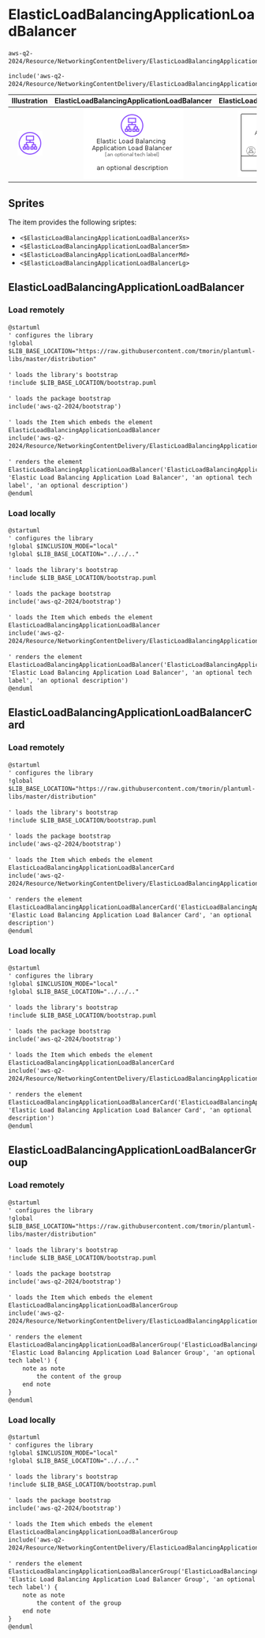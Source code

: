 # ElasticLoadBalancingApplicationLoadBalancer


```text
aws-q2-2024/Resource/NetworkingContentDelivery/ElasticLoadBalancingApplicationLoadBalancer
```

```text
include('aws-q2-2024/Resource/NetworkingContentDelivery/ElasticLoadBalancingApplicationLoadBalancer')
```



| Illustration | ElasticLoadBalancingApplicationLoadBalancer | ElasticLoadBalancingApplicationLoadBalancerCard | ElasticLoadBalancingApplicationLoadBalancerGroup |
| :---: | :---: | :---: | :---: |
| ![illustration for Illustration](../../../aws-q2-2024/Resource/NetworkingContentDelivery/ElasticLoadBalancingApplicationLoadBalancer.png) | ![illustration for ElasticLoadBalancingApplicationLoadBalancer](../../../aws-q2-2024/Resource/NetworkingContentDelivery/ElasticLoadBalancingApplicationLoadBalancer.Local.png) | ![illustration for ElasticLoadBalancingApplicationLoadBalancerCard](../../../aws-q2-2024/Resource/NetworkingContentDelivery/ElasticLoadBalancingApplicationLoadBalancerCard.Local.png) | ![illustration for ElasticLoadBalancingApplicationLoadBalancerGroup](../../../aws-q2-2024/Resource/NetworkingContentDelivery/ElasticLoadBalancingApplicationLoadBalancerGroup.Local.png) |



## Sprites
The item provides the following sriptes:

- `<$ElasticLoadBalancingApplicationLoadBalancerXs>`
- `<$ElasticLoadBalancingApplicationLoadBalancerSm>`
- `<$ElasticLoadBalancingApplicationLoadBalancerMd>`
- `<$ElasticLoadBalancingApplicationLoadBalancerLg>`





## ElasticLoadBalancingApplicationLoadBalancer

### Load remotely
```plantuml
@startuml
' configures the library
!global $LIB_BASE_LOCATION="https://raw.githubusercontent.com/tmorin/plantuml-libs/master/distribution"

' loads the library's bootstrap
!include $LIB_BASE_LOCATION/bootstrap.puml

' loads the package bootstrap
include('aws-q2-2024/bootstrap')

' loads the Item which embeds the element ElasticLoadBalancingApplicationLoadBalancer
include('aws-q2-2024/Resource/NetworkingContentDelivery/ElasticLoadBalancingApplicationLoadBalancer')

' renders the element
ElasticLoadBalancingApplicationLoadBalancer('ElasticLoadBalancingApplicationLoadBalancer', 'Elastic Load Balancing Application Load Balancer', 'an optional tech label', 'an optional description')
@enduml
```

### Load locally
```plantuml
@startuml
' configures the library
!global $INCLUSION_MODE="local"
!global $LIB_BASE_LOCATION="../../.."

' loads the library's bootstrap
!include $LIB_BASE_LOCATION/bootstrap.puml

' loads the package bootstrap
include('aws-q2-2024/bootstrap')

' loads the Item which embeds the element ElasticLoadBalancingApplicationLoadBalancer
include('aws-q2-2024/Resource/NetworkingContentDelivery/ElasticLoadBalancingApplicationLoadBalancer')

' renders the element
ElasticLoadBalancingApplicationLoadBalancer('ElasticLoadBalancingApplicationLoadBalancer', 'Elastic Load Balancing Application Load Balancer', 'an optional tech label', 'an optional description')
@enduml
```

## ElasticLoadBalancingApplicationLoadBalancerCard

### Load remotely
```plantuml
@startuml
' configures the library
!global $LIB_BASE_LOCATION="https://raw.githubusercontent.com/tmorin/plantuml-libs/master/distribution"

' loads the library's bootstrap
!include $LIB_BASE_LOCATION/bootstrap.puml

' loads the package bootstrap
include('aws-q2-2024/bootstrap')

' loads the Item which embeds the element ElasticLoadBalancingApplicationLoadBalancerCard
include('aws-q2-2024/Resource/NetworkingContentDelivery/ElasticLoadBalancingApplicationLoadBalancer')

' renders the element
ElasticLoadBalancingApplicationLoadBalancerCard('ElasticLoadBalancingApplicationLoadBalancerCard', 'Elastic Load Balancing Application Load Balancer Card', 'an optional description')
@enduml
```

### Load locally
```plantuml
@startuml
' configures the library
!global $INCLUSION_MODE="local"
!global $LIB_BASE_LOCATION="../../.."

' loads the library's bootstrap
!include $LIB_BASE_LOCATION/bootstrap.puml

' loads the package bootstrap
include('aws-q2-2024/bootstrap')

' loads the Item which embeds the element ElasticLoadBalancingApplicationLoadBalancerCard
include('aws-q2-2024/Resource/NetworkingContentDelivery/ElasticLoadBalancingApplicationLoadBalancer')

' renders the element
ElasticLoadBalancingApplicationLoadBalancerCard('ElasticLoadBalancingApplicationLoadBalancerCard', 'Elastic Load Balancing Application Load Balancer Card', 'an optional description')
@enduml
```

## ElasticLoadBalancingApplicationLoadBalancerGroup

### Load remotely
```plantuml
@startuml
' configures the library
!global $LIB_BASE_LOCATION="https://raw.githubusercontent.com/tmorin/plantuml-libs/master/distribution"

' loads the library's bootstrap
!include $LIB_BASE_LOCATION/bootstrap.puml

' loads the package bootstrap
include('aws-q2-2024/bootstrap')

' loads the Item which embeds the element ElasticLoadBalancingApplicationLoadBalancerGroup
include('aws-q2-2024/Resource/NetworkingContentDelivery/ElasticLoadBalancingApplicationLoadBalancer')

' renders the element
ElasticLoadBalancingApplicationLoadBalancerGroup('ElasticLoadBalancingApplicationLoadBalancerGroup', 'Elastic Load Balancing Application Load Balancer Group', 'an optional tech label') {
    note as note
        the content of the group
    end note
}
@enduml
```

### Load locally
```plantuml
@startuml
' configures the library
!global $INCLUSION_MODE="local"
!global $LIB_BASE_LOCATION="../../.."

' loads the library's bootstrap
!include $LIB_BASE_LOCATION/bootstrap.puml

' loads the package bootstrap
include('aws-q2-2024/bootstrap')

' loads the Item which embeds the element ElasticLoadBalancingApplicationLoadBalancerGroup
include('aws-q2-2024/Resource/NetworkingContentDelivery/ElasticLoadBalancingApplicationLoadBalancer')

' renders the element
ElasticLoadBalancingApplicationLoadBalancerGroup('ElasticLoadBalancingApplicationLoadBalancerGroup', 'Elastic Load Balancing Application Load Balancer Group', 'an optional tech label') {
    note as note
        the content of the group
    end note
}
@enduml
```

